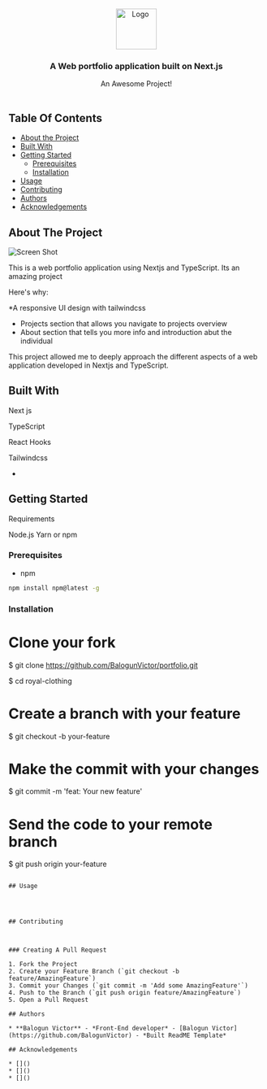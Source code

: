 <br/>
<p align="center">
  <a href="https://github.com/Balogun Victor/portfolio">
    <img src="images/logo.png" alt="Logo" width="80" height="80">
  </a>

  <h3 align="center">A Web portfolio application built on Next.js</h3>

  <p align="center">
    An Awesome Project!
    <br/>
    <br/>
  </p>
</p>



## Table Of Contents

* [About the Project](#about-the-project)
* [Built With](#built-with)
* [Getting Started](#getting-started)
  * [Prerequisites](#prerequisites)
  * [Installation](#installation)
* [Usage](#usage)
* [Contributing](#contributing)
* [Authors](#authors)
* [Acknowledgements](#acknowledgements)

## About The Project

![Screen Shot](images/screenshot.png)

This is a web portfolio application using Nextjs and TypeScript. Its an amazing project

Here's why:

*A responsive UI design with tailwindcss
* Projects section that allows you navigate to projects overview
* About section that tells you more info and introduction abut the individual 


This project allowed me to deeply approach the different aspects of a web application developed in Nextjs and TypeScript.


## Built With

Next js

TypeScript

React Hooks

Tailwindcss


* []()

## Getting Started

Requirements

Node.js
Yarn or npm

### Prerequisites


* npm

```sh
npm install npm@latest -g
```

### Installation

# Clone your fork
$ git clone https://github.com/BalogunVictor/portfolio.git

$ cd royal-clothing

# Create a branch with your feature
$ git checkout -b your-feature

# Make the commit with your changes
$ git commit -m 'feat: Your new feature'

# Send the code to your remote branch
$ git push origin your-feature
```

## Usage




## Contributing



### Creating A Pull Request

1. Fork the Project
2. Create your Feature Branch (`git checkout -b feature/AmazingFeature`)
3. Commit your Changes (`git commit -m 'Add some AmazingFeature'`)
4. Push to the Branch (`git push origin feature/AmazingFeature`)
5. Open a Pull Request

## Authors

* **Balogun Victor** - *Front-End developer* - [Balogun Victor](https://github.com/BalogunVictor) - *Built ReadME Template*

## Acknowledgements

* []()
* []()
* []()

